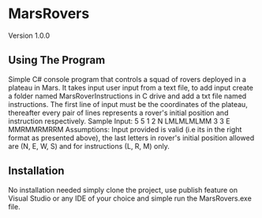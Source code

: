 # MarsRovers
Version 1.0.0

## Using The Program
Simple C# console program that controls a squad of rovers deployed in a plateau in Mars. It takes input user input from a text file, to add input create a folder named MarsRoverInstructions
in C drive and add a txt file named instructions. The first line of input must be the coordinates of the plateau, thereafter every pair of lines represents a rover's initial position
and instruction respectively.
    Sample Input:
    5 5
    1 2 N
    LMLMLMLMM
    3 3 E
    MMRMMRMRRM
 Assumptions: Input provided is valid (i.e its in the right format as presented above), the last letters in rover's initial position allowed are (N, E, W, S) and for instructions
 (L, R, M) only.
 
 ## Installation
 No installation needed simply clone the project, use publish feature on Visual Studio or any IDE of your choice and simple run the MarsRovers.exe file.
 


